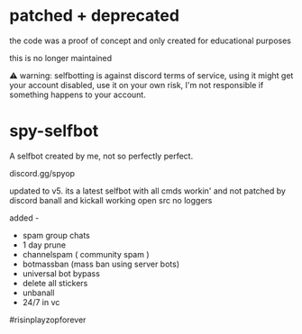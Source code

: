 # patched + deprecated

the code was a proof of concept and only created for educational purposes

this is no longer maintained 

⚠️ warning: selfbotting is against discord terms of service, using it might get your account disabled, use it on your own risk, I'm not responsible if something happens to your account.

# spy-selfbot
A selfbot created by me, not so perfectly perfect.

discord.gg/spyop

updated to v5. its a latest selfbot with all cmds workin' and not patched by discord
banall and kickall working
open src
no loggers

added - 
- spam group chats
- 1 day prune
- channelspam ( community spam )
- botmassban (mass ban using server bots)
- universal bot bypass
- delete all stickers
- unbanall 
- 24/7 in vc


#risinplayzopforever
